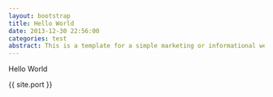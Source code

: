 ```yaml
---
layout: bootstrap
title: Hello World
date: 2013-12-30 22:56:00
categories: test
abstract: This is a template for a simple marketing or informational website. It includes a large callout called the hero unit and three supporting pieces of content. Use it as a starting point to create something more unique.
---
```

Hello World

{{ site.port }}
